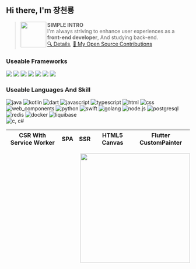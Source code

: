 ## Hi there, I'm 장천룡
> <img align="left" width="70" src="https://github.com/user-attachments/assets/e3398011-04b7-4380-9370-92f3197c7871">

> __SIMPLE INTRO__<br>
> I'm always striving to enhance user experiences as a __front-end developer__, And studying back-end.<br>
> [🔍 Details](DETAILS.md), [🚀 My Open Source Contributions](CONTRIBUTION.md)

### Useable Frameworks
<a href="https://flutter.dev/"><img src="https://github.com/user-attachments/assets/8bbdb3ab-ce90-4520-82b0-257ced0ca9c6"></a>
<a href="https://developer.android.com/compose"><img src="https://github.com/user-attachments/assets/1a231992-2c46-4100-bc93-24b6cb752f96"></a>
<a href="https://developer.apple.com/documentation/uikit"><img src="https://github.com/user-attachments/assets/353ad616-4cb9-4176-b149-221137dd1b1a"></a>
<a href="https://developer.apple.com/kr/xcode/swiftui/"><img src="https://github.com/user-attachments/assets/2fc03d48-c7a1-4bb1-8316-c37efa6c97cf"></a>
<a href="https://react.dev/"><img src="https://github.com/user-attachments/assets/fb323671-dddc-422a-a9e9-d012c8736429"></a>
<a href="https://svelte.dev/"><img src="https://github.com/user-attachments/assets/66997418-8fef-41ee-9caf-6ec2d18b9c95"></a>
<a href="https://vuejs.org/"><img src="https://github.com/user-attachments/assets/1c27fcf0-ab10-4f7d-be29-7e53caaf3501"></a>

### Useable Languages And Skill
![java](https://github.com/user-attachments/assets/e72f59f1-0635-4d97-b4c0-a8bbe5f63f7c)
![kotlin](https://github.com/user-attachments/assets/174b8fb9-aa40-4b71-96df-87fd62c02f3e)
![dart](https://github.com/user-attachments/assets/8b2f9515-170a-4bcb-a760-cce05eed2448)
![javascript](https://github.com/user-attachments/assets/d787f799-146c-4d07-9282-5c81422f9d09)
![typescript](https://github.com/user-attachments/assets/649eb57a-d611-4694-9548-d2487020b3b7)
![html](https://github.com/user-attachments/assets/c85a7a76-f21f-4c0d-900b-253aa7b76472)
![css](https://github.com/user-attachments/assets/21df961e-3cfe-46a9-bb58-385a565a9352)
![web_components](https://github.com/user-attachments/assets/f60fccd3-b903-4abb-a841-98aaec56eb99)
![python](https://github.com/user-attachments/assets/413df8d1-6182-4fe7-bcc2-6507c329c657)
![swift](https://github.com/user-attachments/assets/66d0e27b-9e3d-4951-8739-fa297538e41c)
![golang](https://github.com/user-attachments/assets/c698066f-6e53-42b1-a5bc-065e7e178ada)
![node.js](https://github.com/user-attachments/assets/1528fe74-626a-4d36-ab77-e461a730b81d)
![postgresql](https://github.com/user-attachments/assets/9f47307d-3f60-4232-8536-76e263df151c)
![redis](https://github.com/user-attachments/assets/4cc726f3-309d-44b3-bc72-a76b263fbd73)
![docker](https://github.com/user-attachments/assets/bbb49ba1-f0d8-4529-b56b-32567a7e5383)
![liquibase](https://github.com/user-attachments/assets/8de867f4-617e-4c3e-b56d-f07ebcfa3559)
<br>
![c, c#](https://github.com/user-attachments/assets/a6a8de8f-be64-44e9-8a29-d766e9808a84)
<br>

<table>
  <thead>
    <tr>
      <th>CSR With Service Worker</th>
      <th>SPA</th>
      <th>SSR</th>
      <th>HTML5 Canvas</th>
      <th>Flutter CustomPainter</th>
    </tr>
  </tbody>
</table>

<img align="right" width=300 src="https://count.getloli.com/@MTtankkeo?name=miyagawamizu&theme=rule34&padding=7&offset=0&scale=1&pixelated=1&darkmode=0">

